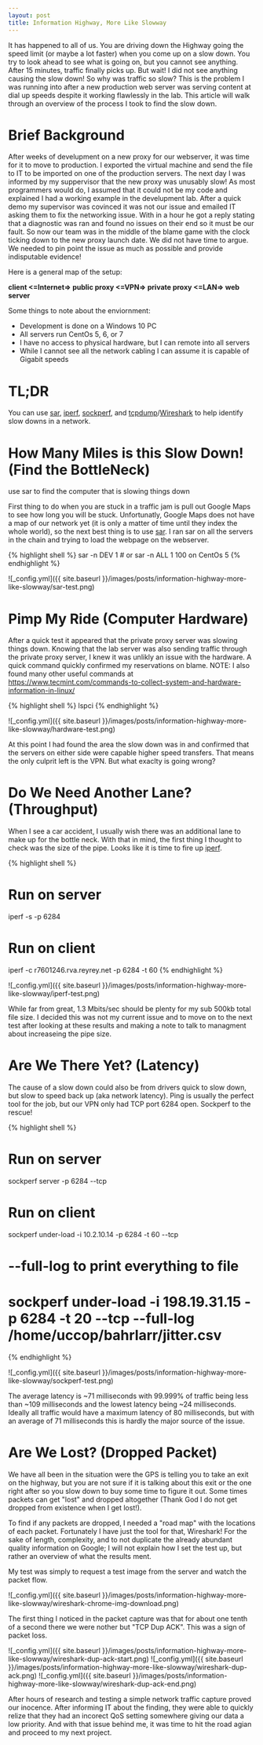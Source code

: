 ```yaml
---
layout: post
title: Information Highway, More Like Slowway
---
```

It has happened to all of us. You are driving down the Highway going the speed limit (or maybe a lot faster) when you come up on a slow down. You try to look ahead to see what is going on, but you cannot see anything. After 15 minutes, traffic finally picks up. But wait! I did not see anything causing the slow down! So why was traffic so slow? This is the problem I was running into after a new production web server was serving content at dial up speeds despite it working flawlessly in the lab. This article will walk through an overview of the process I took to find the slow down. 

# Brief Background
After weeks of develupment on a new proxy for our webserver, it was time for it to move to production. I exported the virtual machine and send the file to IT to be imported on one of the production servers. The next day I was informed by my suppervisor that the new proxy was unusably slow! As most programmers would do, I assumed that it could not be my code and explained I had a working example in the develupment lab. After a quick demo my supervisor was covinced it was not our issue and emailed IT asking them to fix the networking issue. With in a hour he got a reply stating that a diagnostic was ran and found no issues on their end so it must be our fault. So now our team was in the middle of the blame game with the clock ticking down to the new proxy launch date. We did not have time to argue. We needed to pin point the issue as much as possible and provide indisputable evidence!

Here is a general map of the setup:

**client <=Internet=> public proxy <=VPN=> private proxy <=LAN=> web server**

Some things to note about the enviornment:
* Development is done on a Windows 10 PC
* All servers run CentOs 5, 6, or 7
* I have no access to physical hardware, but I can remote into all servers
* While I cannot see all the network cabling I can assume it is capable of Gigabit speeds

# TL;DR
You can use [sar](https://linux.die.net/man/1/sar), [iperf](https://iperf.fr/), [sockperf](https://github.com/Mellanox/sockperf), and [tcpdump](https://linux.die.net/man/8/tcpdump)/[Wireshark](https://www.wireshark.org/) to help identify slow downs in a network.

# How Many Miles is this Slow Down! (Find the BottleNeck)
use sar to find the computer that is slowing things down

First thing to do when you are stuck in a traffic jam is pull out Google Maps to see how long you will be stuck. Unfortunatly, Google Maps does not have a map of our network yet (it is only a matter of time until they index the whole world), so the next best thing is to use [sar](https://linux.die.net/man/1/sar). I ran sar on all the servers in the chain and trying to load the webpage on the webserver.

{% highlight shell %}
sar -n DEV 1 # or sar -n ALL 1 100 on CentOs 5
{% endhighlight %}

![_config.yml]({{ site.baseurl }}/images/posts/information-highway-more-like-slowway/sar-test.png)

# Pimp My Ride (Computer Hardware)
After a quick test it appeared that the private proxy server was slowing things down. Knowing that the lab server was also sending traffic through the private proxy server, I knew it was unlikly an issue with the hardware. A quick command quickly confirmed my reservations on blame. NOTE: I also found many other useful commands at https://www.tecmint.com/commands-to-collect-system-and-hardware-information-in-linux/

{% highlight shell %}
lspci
{% endhighlight %}

![_config.yml]({{ site.baseurl }}/images/posts/information-highway-more-like-slowway/hardware-test.png)

At this point I had found the area the slow down was in and confirmed that the servers on either side were capable higher speed transfers. That means the only culprit left is the VPN. But what exaclty is going wrong?

# Do We Need Another Lane? (Throughput)
When I see a car accident, I usually wish there was an additional lane to make up for the bottle neck. With that in mind, the first thing I thought to check was the size of the pipe. Looks like it is time to fire up [iperf](https://iperf.fr/).

{% highlight shell %}
# Run on server
iperf -s -p 6284

# Run on client
iperf -c r7601246.rva.reyrey.net -p 6284 -t 60
{% endhighlight %}

![_config.yml]({{ site.baseurl }}/images/posts/information-highway-more-like-slowway/iperf-test.png)

While far from great, 1.3 Mbits/sec should be plenty for my sub 500kb total file size. I decided this was not my current issue and to move on to the next test after looking at these results and making a note to talk to managment about increaseing the pipe size.

# Are We There Yet? (Latency)
The cause of a slow down could also be from drivers quick to slow down, but slow to speed back up (aka network latency). Ping is usually the perfect tool for the job, but our VPN only had TCP port 6284 open. Sockperf to the rescue!

{% highlight shell %}
# Run on server
sockperf server -p 6284 --tcp

# Run on client
sockperf under-load -i 10.2.10.14 -p 6284 -t 60 --tcp
# --full-log to print everything to file
# sockperf under-load -i 198.19.31.15 -p 6284 -t 20 --tcp --full-log /home/uccop/bahrlarr/jitter.csv
{% endhighlight %}

![_config.yml]({{ site.baseurl }}/images/posts/information-highway-more-like-slowway/sockperf-test.png)

The average latency is ~71 milliseconds with 99.999% of traffic being less than ~109 milliseconds and the lowest latency being ~24 milliseconds. Ideally all traffic would have a maximum latency of 80 milliseconds, but with an average of 71 milliseconds this is hardly the major source of the issue.

# Are We Lost? (Dropped Packet)
We have all been in the situation were the GPS is telling you to take an exit on the highway, but you are not sure if it is talking about this exit or the one right after so you slow down to buy some time to figure it out. Some times packets can get "lost" and dropped altogether (Thank God I do not get dropped from existence when I get lost!).

To find if any packets are dropped, I needed a "road map" with the locations of each packet. Fortunately I have just the tool for that, Wireshark! For the sake of length, complexity, and to not duplicate the already abundant quality information on Google; I will not explain how I set the test up, but rather an overview of what the results ment.

My test was simply to request a test image from the server and watch the packet flow.

![_config.yml]({{ site.baseurl }}/images/posts/information-highway-more-like-slowway/wireshark-chrome-img-download.png)

The first thing I noticed in the packet capture was that for about one tenth of a second there we were nother but "TCP Dup ACK". This was a sign of packet loss.

![_config.yml]({{ site.baseurl }}/images/posts/information-highway-more-like-slowway/wireshark-dup-ack-start.png)
![_config.yml]({{ site.baseurl }}/images/posts/information-highway-more-like-slowway/wireshark-dup-ack.png)
![_config.yml]({{ site.baseurl }}/images/posts/information-highway-more-like-slowway/wireshark-dup-ack-end.png)

 After hours of research and testing a simple network traffic capture proved our inocence. After informing IT about the finding, they were able to quickly relize that they had an incorect QoS setting somewhere giving our data a low priority. And with that issue behind me, it was time to hit the road agian and proceed to my next project.
